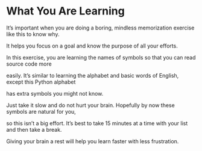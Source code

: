 # What You Are Learning  

It’s important when you are doing a boring, mindless memorization exercise like this to know why.  

It helps you focus on a goal and know the purpose of all your efforts.  


In this exercise, you are learning the names of symbols so that you can read source code more  

easily. It’s similar to learning the alphabet and basic words of English, except this Python alphabet  

has extra symbols you might not know.  


Just take it slow and do not hurt your brain. Hopefully by now these symbols are natural for you,   

so this isn’t a big effort. It’s best to take 15 minutes at a time with your list and then take a break.   

Giving your brain a rest will help you learn faster with less frustration.

